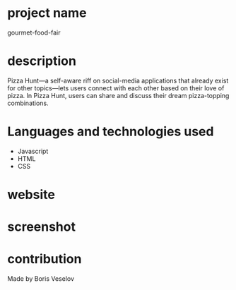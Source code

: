 # project name

gourmet-food-fair

# description

Pizza Hunt—a self-aware riff on social-media applications that already exist for other topics—lets users connect with each other based on their love of pizza. In Pizza Hunt, users can share and discuss their dream pizza-topping combinations.

# Languages and technologies used

* Javascript
* HTML
* CSS

# website

# screenshot

# contribution

Made by Boris Veselov
